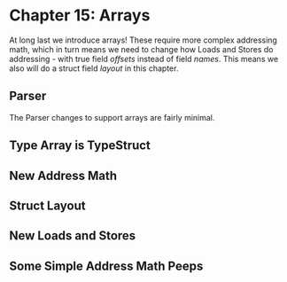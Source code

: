 # Chapter 15: Arrays

At long last we introduce arrays!  These require more complex addressing math,
which in turn means we need to change how Loads and Stores do addressing - 
with true field *offsets* instead of field *names*.  This means we also 
will do a struct field *layout* in this chapter.

## Parser

The Parser changes to support arrays are fairly minimal.




## Type Array is TypeStruct



## New Address Math

## Struct Layout

## New Loads and Stores

## Some Simple Address Math Peeps

